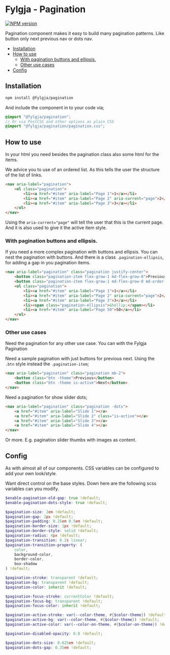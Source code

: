 # Fylgja - Pagination

[![NPM version](https://img.shields.io/npm/v/@fylgja/pagination.svg)](https://www.npmjs.org/package/@fylgja/pagination)

Pagination component makes it easy to build many pagination patterns.
Like button only next previous nav or dots nav.

- [Installation](#installation)
- [How to use](#how-to-use)
  - [With pagination buttons and ellipsis.](#with-pagination-buttons-and-ellipsis)
  - [Other use cases](#other-use-cases)
- [Config](#config)

## Installation

```bash
npm install @fylgja/pagination
```

And include the component in to your code via;

```scss
@import "@fylgja/pagination";
// Or via PostCSS and other options as plain CSS
@import "@fylgja/pagination/pagination.css";
```

## How to use

In your html you need besides the pagination class also some html for the items.

We advice you to use of an ordered list.
As this tells the user the structure of the list of links.

```html
<nav aria-label="pagination">
    <ol class="pagination">
        <li><a href="#item" aria-label="Page 1">1</a></li>
        <li><a href="#item" aria-label="Page 2" aria-current="page">2</a></li>
        <li><a href="#item" aria-label="Page 3">3</a></li>
    </ol>
</nav>
```

Using the `aria-current="page"`
will tell the user that this is the current page.
And it is also used to give it the active item style.

### With pagination buttons and ellipsis.

If you need a more complex pagination with buttons and ellipsis.
You can nest the pagination with buttons.
And there is a class `.pagination-ellipsis`,
for adding a gap in you pagination items.

```html
<nav aria-label="pagination" class="pagination justify-center">
    <button class="pagination-item flex-grow-1 md-flex-grow-0">Previous</button>
    <button class="pagination-item flex-grow-1 md-flex-grow-0 md-order-last">Next</button>
    <ol class="pagination">
        <li><a href="#item" aria-label="Page 1">1</a></li>
        <li><a href="#item" aria-label="Page 2" aria-current="page">2</a></li>
        <li><a href="#item" aria-label="Page 3">3</a></li>
        <li><span class="pagination-ellipsis">&hellip;</span></li>
        <li><a href="#item" aria-label="Page 50">50</a></li>
    </ol>
</nav>
```

### Other use cases

Need the pagination for any other use case.
You can with the Fylgja Pagination

Need a sample pagination with just buttons for previous next.
Using the `.btn` style instead the `.pagination-item`;

```html
<nav aria-label="pagination" class="pagination mb-2">
    <button class="btn -theme">Previous</button>
    <button class="btn -theme is-active">Next</button>
</nav>
```

Need a pagination for show slider dots;

```html
<nav aria-label="pagination" class="pagination -dots">
    <a href="#item" aria-label="Slide 1"></a>
    <a href="#item" aria-label="Slide 2" class="is-active"></a>
    <a href="#item" aria-label="Slide 3"></a>
    <a href="#item" aria-label="Slide 4"></a>
</nav>
```

Or more.
E.g. pagination slider thumbs with images as content.

## Config

As with almost all of our components.
CSS variables can be configured to add your own look/style.

Want direct control on the base styles.
Down here are the following scss variables can you modify.

```scss
$enable-pagination-old-gap: true !default;
$enable-pagination-dots-style: true !default;

$pagination-size: 2em !default;
$pagination-gap: 2px !default;
$pagination-padding: 0.25em 0.5em !default;
$pagination-border-size: 1px !default;
$pagination-border-style: solid !default;
$pagination-radius: 4px !default;
$pagination-transition: 0.2s linear;
$pagination-transition-property: (
    color,
    background-color,
    border-color,
    box-shadow
) !default;

$pagination-stroke: transparent !default;
$pagination-bg: transparent !default;
$pagination-color: inherit !default;

$pagination-focus-stroke: currentColor !default;
$pagination-focus-bg: transparent !default;
$pagination-focus-color: inherit !default;

$pagination-active-stroke: var(--color-theme, #{$color-theme}) !default;
$pagination-active-bg: var(--color-theme, #{$color-theme}) !default;
$pagination-active-color: var(--color-on-theme, #{$color-on-theme}) !default;

$pagination-disabled-opacity: 0.8 !default;

$pagination-dots-size: 0.625em !default;
$pagination-dots-gap: 0.35em !default;
```

